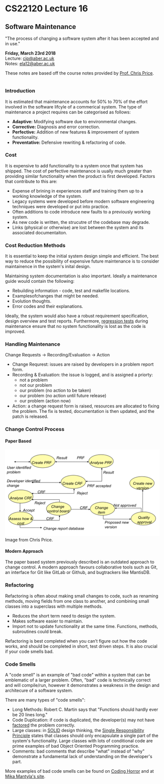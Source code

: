 # CS22120 Lecture 16
## Software Maintenance

"The process of changing a software system after it has been accepted and in use."

**Friday, March 23rd 2018**  
Lecture: cjp@aber.ac.uk   
Notes: ela12@aber.ac.uk  

These notes are based off the course notes provided by [Prof. Chris Price](https://www.aber.ac.uk/en/cs/staff-list/staff_profiles/?staff_id=cjp).

# 

### Introduction

It is estimated that maintenance accounts for 50% to 70% of the effort involved in the software lifcyle of a commerical system. The type of maintenance a project requires can be categorised as follows: 

- **Adaptive:** Modifying software due to environmental changes. 
- **Corrective:** Diagnosis and error correction.
- **Perfective:** Addition of new features & improvement of system functionality.
- **Preventative:** Defensive rewriting & refactoring of code. 

### Cost 

It is expensive to add functionality to a system once that system has shipped. The cost of perfective maintenance is uually much greater than providing similar functionality when the product is first developed. Factors that contribute to this are: 

- Expense of brining in experiences staff and training them up to a working knowledge of the system. 
- Legacy systems were developed before modern software engineering techniques were developed or put into practice. 
- Often additions to code introduce new faults to a previously working system.
- As new code is written, the strucutre of the codebase may degrade. 
- Links (physical or otherwise) are lost between the system and its associated documentaiton. 

### Cost Reduction Methods 

It is essential to keep the initial system design simple and efficient. The best way to reduce the possibility of expensive future maintenance is to consider maintainence in the system's inital design. 

Maintaining system documentation is also important. Ideally a maintenance guide would contain the following:

- Rebuilding information - code, test and makefile locations.
- Examplesofchanges that might be needed.
- Evolution thoughts.
- Error codes and their explanations.

Ideally, the system would also have a robust requirement specification, design overview and test reports. 
Furthermore, [regression tests](https://en.wikipedia.org/wiki/Regression_testing) during maintenance ensure that no system functionality is lost as the code is improved. 

### Handling Maintenance 

Change Requests &rightarrow; Recording/Evaluation &rightarrow; Action

- Change Requrest: issues are raised by developers in a problem report form. 
- Recording & Evaluation: the issue is logged, and is assigned a priorty:
    - not a problem  
    - not our problem  
    - our problem (no action to be taken)  
    - our problem (no action until future release)  
    - our problem (action now)  
- Action: a change request form is raised, resources are allocated to fixing the problem. The fix is tested, documentation is then updated, and the patch is released. 

### Change Control Process 
#### Paper Based

![Change Control Process](./221_img/changecontrol.png)
Image from Chris Price. 

#### Modern Approach 

The paper based system previously described is an outdated approach to change control. A modern approach favours collaborative tools such as Git, an interface for Git like GitLab or Github, and bugtrackers like MantisDB.  

### Refactoring 

Refactoring is often about making small changes to code, such as renaming methods, moving fields from one class to another, and combining small classes into a superclass with multiple methods. 

- Reduces the short term need to design the system. 
- Makes software easier to maintain. 
- Import not to update functionality at the same time. Functions, methods, subroutines could break. 

Refactoring is best completed when you can’t figure out how the code works, and should be completed in short, test driven steps. It is also crucial if your code smells bad. 

### Code Smells   

A "code smell" is an example of "bad code" within a system that can be emblematic of a larger problem. Often, "bad" code is technically correct and will compile/run, however it demonstrates a weakness in the design and architecure of a software system. 

There are many types of "code smells": 

- Long Methods: Robert C. Martin says that "Functions should hardly ever be 20 lines long." 
- Code Duplication: if code is duplicated, the developer(s) may not have [factored](https://en.wikipedia.org/wiki/Decomposition_(computer_science)) the problem correctly. 
- Large classes: in [SOLID](https://en.wikipedia.org/wiki/SOLID) design thinking, the [Single Responsibility Principle](https://en.wikipedia.org/wiki/Single_responsibility_principle) states that classes should only encapsulate a single part of the system's functionality. Large classes with lots of conditional code are prime examples of bad Object Oriented Programming practice.
- Comments: bad comments that describe "what" instead of "why" demonstrate a fundamental lack of understanding on the developer's part. 

More examples of bad code smells can be found on [Coding Horror](https://blog.codinghorror.com/code-smells/) and at [Mika Mantyla's site](http://mikamantyla.eu/BadCodeSmellsTaxonomy.html).